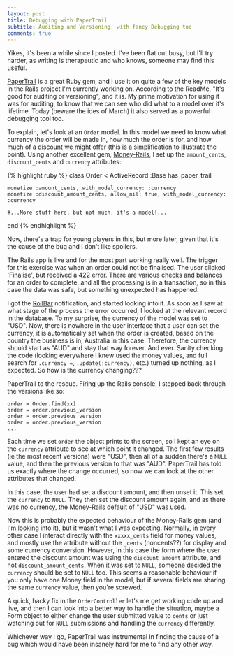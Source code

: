 ```yaml
---
layout: post
title: Debugging with PaperTrail
subtitle: Auditing and Versioning, with fancy Debugging too
comments: true
---
```

Yikes, it's been a while since I posted. I've been flat out busy, but I'll try harder, as writing is therapeutic and who knows, someone may find this useful.

[PaperTrail](https://github.com/airblade/paper_trail) is a great Ruby gem, and I use it on quite a few of the key models in the Rails project I'm currently working on. According to the ReadMe, "It's good for auditing or versioning", and it is. My prime motivation for using it was for auditing, to know that we can see who did what to a model over it's lifetime. Today (beware the ides of March) it also served as a powerful debugging tool too.

To explain, let's look at an `Order` model. In this model we need to know what currency the order will be made in, how much the order is for, and how much of a discount we might offer (this is a simplification to illustrate the point). Using another excellent gem, [Money-Rails](https://github.com/RubyMoney/money-rails), I set up the `amount_cents`, `discount_cents` and `currency` attributes:

{% highlight ruby %}
  class Order < ActiveRecord::Base
    has_paper_trail

    monetize :amount_cents, with_model_currency: :currency
    monetize :discount_amount_cents, allow_nil: true, with_model_currency: :currency

    #...More stuff here, but not much, it's a model!...
  end
{% endhighlight %}

Now, there's a trap for young players in this, but more later, given that it's the cause of the bug and I don't like spoilers.

The Rails app is live and for the most part working really well. The trigger for this exercise was when an order could not be finalised. The user clicked 'Finalise', but received a [422](http://www.restpatterns.org/HTTP_Status_Codes/422_-_Unprocessable_Entity) error. There are various checks and balances for an order to complete, and all the processing is in a transaction, so in this case the data was safe, but something unexpected has happened.

I got the [RollBar](https://rollbar.com) notification, and started looking into it. As soon as I saw at what stage of the process the error occurred, I looked at the relevant record in the database. To my surprise, the currency of the model was set to "USD". Now, there is nowhere in the user interface that a user can set the currency, it is automatically set when the order is created, based on the country the business is in, Australia in this case. Therefore, the currency should start as "AUD" and stay that way forever. And ever. Sanity checking the code (looking everywhere I knew used the money values, and full search for `.currency =`,  `.update(:currency)`, etc.) turned up nothing, as I expected. So how is the currency changing???

PaperTrail to the rescue. Firing up the Rails console, I stepped back through the versions like so:

```
order = Order.find(xx)
order = order.previous_version
order = order.previous_version
order = order.previous_version
...
```
Each time we set `order` the object prints to the screen, so I kept an eye on the `currency` attribute to see at which point it changed. The first few results (ie the most recent versions) were "USD", then all of a sudden there's a `NULL` value, and then the previous version to that was "AUD". PaperTrail has told us exactly where the change occurred, so now we can look at the other attributes that changed.

In this case, the user had set a discount amount, and then unset it. This set the `currency` to `NULL`. They then set the discount amount again, and as there was no currency, the Money-Rails default of "USD" was used.

Now this is probably the expected behaviour of the Money-Rails gem (and I'm looking into it), but it wasn't what I was expecting. Normally, in every other case I interact directly with the `xxxxx_cents` field for money values, and mostly use the attribute without the `_cents` (noncents??) for display and some currency conversion. However, in this case the form where the user entered the discount amount was using the `discount_amount` attribute, and not `discount_amount_cents`. When it was set to `NULL`, someone decided the `currency` should be set to `NULL` too. This seems a reasonable behaviour if you only have one Money field in the model, but if several fields are sharing the same `currency` value, then you're screwed.

A quick, hacky fix in the `OrderController` let's me get working code up and live, and then I can look into a better way to handle the situation, maybe a Form object to either change the user submitted value to `cents` or just watching out for `NULL` submissions and handling the `currency` differently.

Whichever way I go, PaperTrail was instrumental in finding the cause of a bug which would have been insanely hard for me to find any other way.
